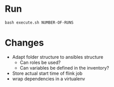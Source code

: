 # Run

    bash execute.sh NUMBER-OF-RUNS

# Changes

- Adapt folder structure to ansibles structure
  - Can roles be used?
  - Can variables be defined in the inventory?
- Store actual start time of flink job
- wrap dependencies in a virtualenv
